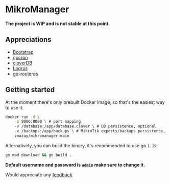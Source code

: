 # MikroManager

**The project is WIP and is not stable at this point.**

## Appreciations

- [Bootstrap](https://getbootstrap.com/)
- [gocron](https://github.com/go-co-op/gocron)
- [cloverDB](https://github.com/ostafen/clover)
- [Logrus](https://github.com/sirupsen/logrus)
- [go-routeros](https://github.com/go-routeros/routeros/tree/v2)

## Getting started

At the moment there's only prebuilt Docker image, so that's the easiest way to use it:

```bash
docker run -d \
    -p 8000:8000 \ # port mapping
    -v /database:/app/database.clover \ # DB persistence, optional
    -v /backups:/app/backups \ # MikroTik exports/backups persistence, optional
    zmazay/mikromanager:main
```

Alternatively, you can build the binary, it's recommended to use go `1.19`:

```bash
go mod download && go build .
```

**Default username and password is `admin` make sure to change it.**

Would appreciate any [feedback](https://github.com/mazay/mikromanager/issues/new).
